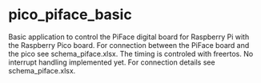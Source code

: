 # pico_piface_basic
Basic application to control the PiFace digital board for Raspberry Pi with the Raspberry Pico board.
For connection between the PiFace board and the pico see schema_piface.xlsx.
The timing is controled with freertos.
No interrupt handling implemented yet.
For connection details see schema_piface.xlsx.
